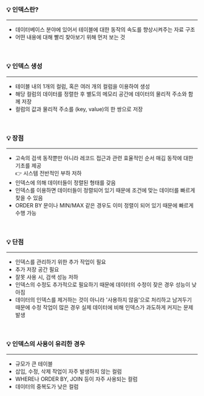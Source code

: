### 💡 인덱스란?
---
- 데이터베이스 분야에 있어서 테이블에 대한 동작의 속도를 향상시켜주는 자료 구조
- 어떤 내용에 대해 빨리 찾아보기 위해 먼저 보는 것
<br/>

### 💡 인덱스 생성
---
- 테이블 내의 1개의 컬럼, 혹은 여러 개의 컬럼을 이용하여 생성
- 해당 컬럼의 데이터를 정렬한 후 별도의 메모리 공간에 데이터의 물리적 주소와 함께 저장
- 컬럼의 값과 물리적 주소를 (key, value)의 한 쌍으로 저장
<br/>

### 💡 장점
---
- 고속의 검색 동작뿐만 아니라 레코드 접근과 관련 효율적인 순서 매김 동작에 대한 기초를 제공<br/>
  👉 시스템 전반적인 부하 저하
- 인덱스에 의해 데이터들이 정렬된 형태를 갖음
- 인덱스를 이용하면 데이터들이 정렬되어 있기 때문에 조건에 맞는 데이터를 빠르게 찾을 수 있음
- ORDER BY 문이나 MIN/MAX 같은 경우도 이미 정렬이 되어 있기 때문에 빠르게 수행 가능
<br/>

### 💡 단점
---
- 인덱스를 관리하기 위한 추가 작업이 필요
- 추가 저장 공간 필요
- 잘못 사용 시, 검색 성능 저하
- 인덱스의 수정도 추가적으로 필요하기 때문에 데이터의 수정이 잦은 경우 성능이 낮아짐
- 데이터의 인덱스를 제거하는 것이 아니라 '사용하지 않음'으로 처리하고 남겨두기 때문에 수정 작업이 많은 경우 실제 데이터에 비해 인덱스가 과도하게 커지는 문제 발생
<br/>

### 💡 인덱스의 사용이 유리한 경우
---
- 규모가 큰 테이블
- 삽입, 수정, 삭제 작업이 자주 발생하지 않는 컬럼
- WHERE나 ORDER BY, JOIN 등이 자주 사용되는 컬럼
- 데이터의 중복도가 낮은 컬럼
